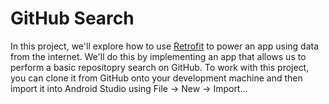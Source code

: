 # GitHub Search

In this project, we'll explore how to use [Retrofit](https://square.github.io/retrofit/) to power an app using data from the internet.  We'll do this by implementing an app that allows us to perform a basic repositopry search on GitHub. To work with this project, you can clone it from GitHub onto your development machine and then import it into Android Studio using File → New → Import...
